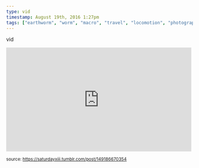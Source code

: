 ```yaml
---
type: vid
timestamp: August 19th, 2016 1:27pm
tags: ["earthworm", "worm", "macro", "travel", "locomotion", "photography"]
---
```

vid
<iframe width="500" height="281"  id="youtube_iframe" src="https://www.youtube.com/embed/yuOPcoREHA0?feature=oembed&amp;enablejsapi=1&amp;origin=http://safe.txmblr.com&amp;wmode=opaque" frameborder="0" allow="accelerometer; autoplay; clipboard-write; encrypted-media; gyroscope; picture-in-picture" allowfullscreen></iframe>
  
<small>source: https://saturdayxiii.tumblr.com/post/149186670354</small>
